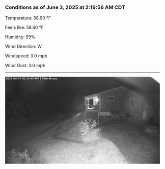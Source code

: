 ### Conditions as of June 3, 2025 at 2:19:56 AM CDT 

Temperature: 58.60 &deg;F

Feels like: 58.60 &deg;F

Humidity: 99%

Wind Direction: W

Windspeed: 0.0 mph

Wind Gust: 0.0 mph

---

<img src="./images/latest.jpeg"/>

